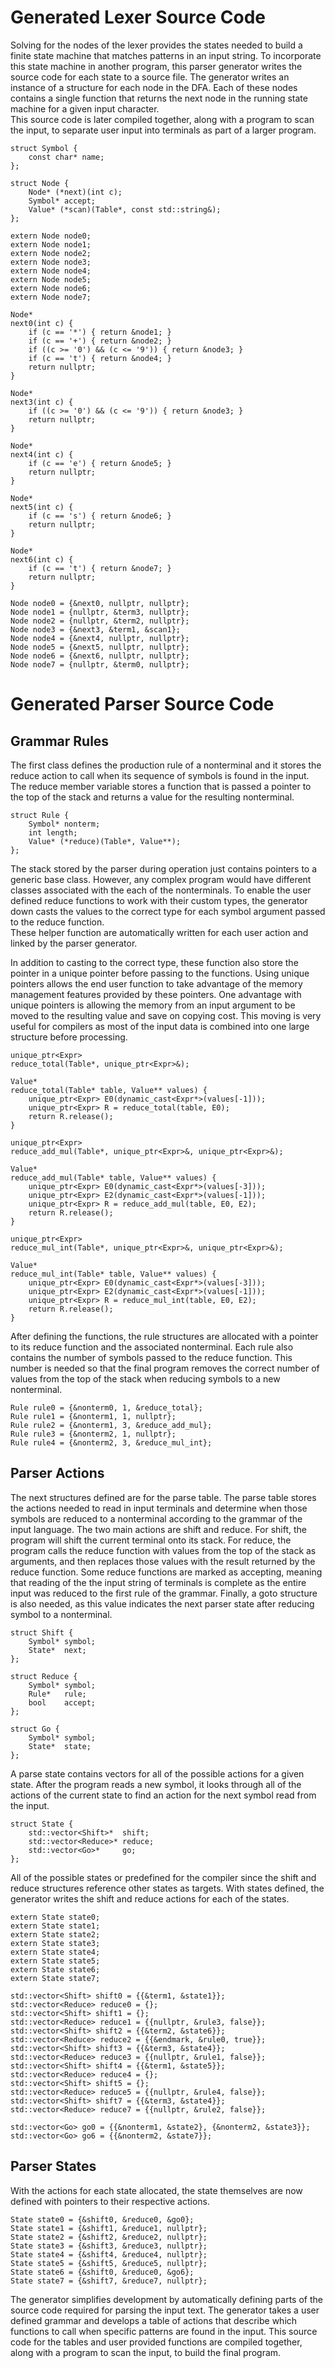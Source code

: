 # Generated Lexer Source Code 

Solving for the nodes of the lexer provides the states needed to build a finite 
state machine that matches patterns in an input string.  To incorporate this
state machine in another program, this parser generator writes the source code
for each state to a source file.  The generator writes an instance of a structure 
for each node in the DFA.  Each of these nodes contains a single function that 
returns the next node in the running state machine for a given input character.  
This source code is later compiled together, along with a program to scan the 
input, to separate user input into terminals as part of a larger program.

```
struct Symbol {
    const char* name;
};

struct Node {
    Node* (*next)(int c);
    Symbol* accept;
    Value* (*scan)(Table*, const std::string&);
};
```

```
extern Node node0;
extern Node node1;
extern Node node2;
extern Node node3;
extern Node node4;
extern Node node5;
extern Node node6;
extern Node node7;

Node*
next0(int c) {
    if (c == '*') { return &node1; }
    if (c == '+') { return &node2; }
    if ((c >= '0') && (c <= '9')) { return &node3; }
    if (c == 't') { return &node4; }
    return nullptr;
}

Node*
next3(int c) {
    if ((c >= '0') && (c <= '9')) { return &node3; }
    return nullptr;
}

Node*
next4(int c) {
    if (c == 'e') { return &node5; }
    return nullptr;
}

Node*
next5(int c) {
    if (c == 's') { return &node6; }
    return nullptr;
}

Node*
next6(int c) {
    if (c == 't') { return &node7; }
    return nullptr;
}

Node node0 = {&next0, nullptr, nullptr};
Node node1 = {nullptr, &term3, nullptr};
Node node2 = {nullptr, &term2, nullptr};
Node node3 = {&next3, &term1, &scan1};
Node node4 = {&next4, nullptr, nullptr};
Node node5 = {&next5, nullptr, nullptr};
Node node6 = {&next6, nullptr, nullptr};
Node node7 = {nullptr, &term0, nullptr};
```

# Generated Parser Source Code  

## Grammar Rules

The first class defines the production rule of a nonterminal and it stores the 
reduce action to call when its sequence of symbols is found in the input.  The 
reduce member variable stores a function that is passed a pointer to the top of 
the stack and returns a value for the resulting nonterminal.

```
struct Rule {
    Symbol* nonterm;
    int length;
    Value* (*reduce)(Table*, Value**);
};
```

The stack stored by the parser during operation just contains pointers to a 
generic base class.  However, any complex program would have different classes 
associated with the each of the nonterminals.  To enable the user defined reduce 
functions to work with their custom types, the generator down casts the values 
to the correct type for each symbol argument passed to the reduce function.  
These helper function are automatically written for each user action and linked 
by the parser generator.  

In addition to casting to the correct type, these function also store the 
pointer in a unique pointer before passing to the functions.  Using unique 
pointers allows the end user function to take advantage of the memory management 
features provided by these pointers.  One advantage with unique pointers is
allowing the memory from an input argument to be moved to the resulting value
and save on copying cost.  This moving is very useful for compilers as most of 
the input data is combined into one large structure before processing.

```
unique_ptr<Expr>
reduce_total(Table*, unique_ptr<Expr>&);

Value*
reduce_total(Table* table, Value** values) {
    unique_ptr<Expr> E0(dynamic_cast<Expr*>(values[-1]));
    unique_ptr<Expr> R = reduce_total(table, E0);
    return R.release();
}

unique_ptr<Expr>
reduce_add_mul(Table*, unique_ptr<Expr>&, unique_ptr<Expr>&);

Value*
reduce_add_mul(Table* table, Value** values) {
    unique_ptr<Expr> E0(dynamic_cast<Expr*>(values[-3]));
    unique_ptr<Expr> E2(dynamic_cast<Expr*>(values[-1]));
    unique_ptr<Expr> R = reduce_add_mul(table, E0, E2);
    return R.release();
}

unique_ptr<Expr>
reduce_mul_int(Table*, unique_ptr<Expr>&, unique_ptr<Expr>&);

Value*
reduce_mul_int(Table* table, Value** values) {
    unique_ptr<Expr> E0(dynamic_cast<Expr*>(values[-3]));
    unique_ptr<Expr> E2(dynamic_cast<Expr*>(values[-1]));
    unique_ptr<Expr> R = reduce_mul_int(table, E0, E2);
    return R.release();
}
```

After defining the functions, the rule structures are allocated with a pointer 
to its reduce function and the associated nonterminal.  Each rule also contains 
the number of symbols passed to the reduce function.  This number is needed so 
that the final program removes the correct number of values from the top of the 
stack when reducing symbols to a new nonterminal.

```
Rule rule0 = {&nonterm0, 1, &reduce_total};
Rule rule1 = {&nonterm1, 1, nullptr};
Rule rule2 = {&nonterm1, 3, &reduce_add_mul};
Rule rule3 = {&nonterm2, 1, nullptr};
Rule rule4 = {&nonterm2, 3, &reduce_mul_int};
```

## Parser Actions

The next structures defined are for the parse table.  The parse table stores the
actions needed to read in input terminals and determine when those symbols are 
reduced to a nonterminal according to the grammar of the input language.  The 
two main actions are shift and reduce.  For shift, the program will shift the 
current terminal onto its stack.  For reduce, the program calls the reduce 
function with values from the top of the stack as arguments, and then replaces 
those values with the result returned by the reduce function.  Some reduce 
functions are marked as accepting, meaning that reading of the the input 
string of terminals is complete as the entire input was reduced to the first 
rule of the grammar.  Finally, a goto structure is also needed, as this value 
indicates the next parser state after reducing symbol to a nonterminal.  

```
struct Shift {
    Symbol* symbol;
    State*  next;
};

struct Reduce {
    Symbol* symbol;
    Rule*   rule;
    bool    accept;
};

struct Go {
    Symbol* symbol;
    State*  state;
};
```

A parse state contains vectors for all of the possible actions for a given 
state.  After the program reads a new symbol, it looks through all of the 
actions of the current state to find an action for the next symbol read from
the input.  

```
struct State {
    std::vector<Shift>*  shift;
    std::vector<Reduce>* reduce;
    std::vector<Go>*     go;
};
```

All of the possible states or predefined for the compiler since the shift and 
reduce structures reference other states as targets.  With states defined, the
generator writes the shift and reduce actions for each of the states.

```
extern State state0;
extern State state1;
extern State state2;
extern State state3;
extern State state4;
extern State state5;
extern State state6;
extern State state7;

std::vector<Shift> shift0 = {{&term1, &state1}};
std::vector<Reduce> reduce0 = {};
std::vector<Shift> shift1 = {};
std::vector<Reduce> reduce1 = {{nullptr, &rule3, false}};
std::vector<Shift> shift2 = {{&term2, &state6}};
std::vector<Reduce> reduce2 = {{&endmark, &rule0, true}};
std::vector<Shift> shift3 = {{&term3, &state4}};
std::vector<Reduce> reduce3 = {{nullptr, &rule1, false}};
std::vector<Shift> shift4 = {{&term1, &state5}};
std::vector<Reduce> reduce4 = {};
std::vector<Shift> shift5 = {};
std::vector<Reduce> reduce5 = {{nullptr, &rule4, false}};
std::vector<Shift> shift7 = {{&term3, &state4}};
std::vector<Reduce> reduce7 = {{nullptr, &rule2, false}};

std::vector<Go> go0 = {{&nonterm1, &state2}, {&nonterm2, &state3}};
std::vector<Go> go6 = {{&nonterm2, &state7}};
```

## Parser States

With the actions for each state allocated, the state themselves are now defined 
with pointers to their respective actions.

```
State state0 = {&shift0, &reduce0, &go0};
State state1 = {&shift1, &reduce1, nullptr};
State state2 = {&shift2, &reduce2, nullptr};
State state3 = {&shift3, &reduce3, nullptr};
State state4 = {&shift4, &reduce4, nullptr};
State state5 = {&shift5, &reduce5, nullptr};
State state6 = {&shift0, &reduce0, &go6};
State state7 = {&shift7, &reduce7, nullptr};
```

The generator simplifies development by automatically defining parts of the 
source code required for parsing the input text.  The generator takes a user 
defined grammar and develops a table of actions that describe which functions 
to call when specific patterns are found in the input.  This source code for the 
tables and user provided functions are compiled together, along with a program 
to scan the input, to build the final program.
